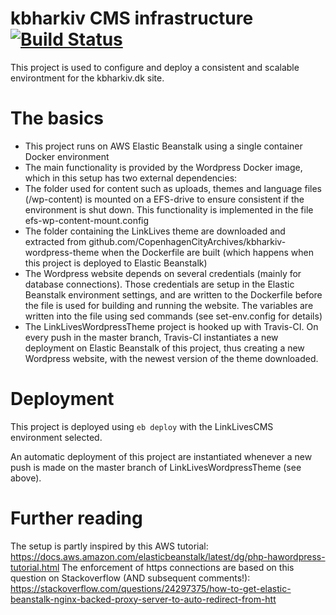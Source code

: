 # kbharkiv CMS infrastructure [![Build Status](https://travis-ci.org/CopenhagenCityArchives/kbharkiv-wordpress-infrastructure.svg?branch=master)](https://travis-ci.org/CopenhagenCityArchives/kbharkiv-wordpress-infrastructure)
This project is used to configure and deploy a consistent and scalable environtment for the kbharkiv.dk site.

# The basics
* This project runs on AWS Elastic Beanstalk using a single container Docker environment
* The main functionality is provided by the Wordpress Docker image, which in this setup has two external dependencies:
* The folder used for content such as uploads, themes and language files (/wp-content) is mounted on a EFS-drive to ensure consistent if the environment is shut down. This functionality is implemented in the file efs-wp-content-mount.config
* The folder containing the LinkLives theme are downloaded and extracted from github.com/CopenhagenCityArchives/kbharkiv-wordpress-theme when the Dockerfile are built (which happens when this project is deployed to Elastic Beanstalk)
* The Wordpress website depends on several credentials (mainly for database connections). Those credentials are setup in the Elastic Beanstalk environment settings, and are written to the Dockerfile before the file is used for building and running the website. The variables are written into the file using sed commands (see set-env.config for details) 
* The LinkLivesWordpressTheme project is hooked up with Travis-CI. On every push in the master branch, Travis-CI instantiates a new deployment on Elastic Beanstalk of this project, thus creating a new Wordpress website, with the newest version of the theme downloaded.

# Deployment
This project is deployed using ``eb deploy`` with the LinkLivesCMS environment selected.

An automatic deployment of this project are instantiated whenever a new push is made on the master branch of LinkLivesWordpressTheme (see above). 

# Further reading
The setup is partly inspired by this AWS tutorial: https://docs.aws.amazon.com/elasticbeanstalk/latest/dg/php-hawordpress-tutorial.html
The enforcement of https connections are based on this question on Stackoverflow (AND subsequent comments!): https://stackoverflow.com/questions/24297375/how-to-get-elastic-beanstalk-nginx-backed-proxy-server-to-auto-redirect-from-htt

